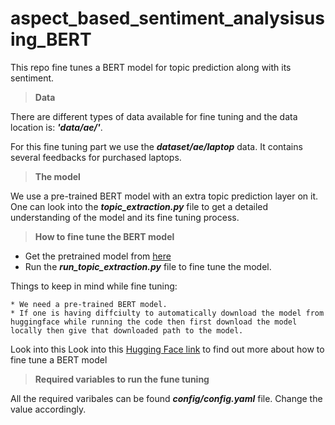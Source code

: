 # aspect_based_sentiment_analysisusing_BERT

This repo fine tunes a BERT model for topic prediction along with its sentiment.

> **Data**

There are different types of data available for fine tuning and the data location is: **_'data/ae/'_**.

For this fine tuning part we use the **_dataset/ae/laptop_** data. It contains several feedbacks for purchased laptops.

> **The model**

We use a pre-trained BERT model with an extra topic prediction layer on it. One can look into the **_topic_extraction.py_** file to get a detailed understanding of the model and its fine tuning process. 

> **How to fine tune the BERT model**

* Get the pretrained model from [here](https://huggingface.co/bert-base-uncased/tree/main)
* Run the **_run_topic_extraction.py_** file to fine tune the model.

Things to keep in mind while fine tuning:
```
* We need a pre-trained BERT model. 
* If one is having diffciulty to automatically download the model from huggingface while running the code then first download the model locally then give that downloaded path to the model.
```
Look into this Look into this [Hugging Face link](https://huggingface.co/docs/transformers/training) to find out more about how to fine tune a BERT model

> **Required variables to run the fune tuning**

All the required varibales can be found **_config/config.yaml_** file. Change the value accordingly.
